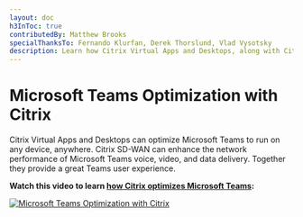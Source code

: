 ```yaml
---
layout: doc
h3InToc: true
contributedBy: Matthew Brooks
specialThanksTo: Fernando Klurfan, Derek Thorslund, Vlad Vysotsky
description: Learn how Citrix Virtual Apps and Desktops, along with Citrix SD-WAN, can optimize Microsoft Teams and provide a great user experience.
---
```

# Microsoft Teams Optimization with Citrix

Citrix Virtual Apps and Desktops can optimize Microsoft Teams to run on any device, anywhere. Citrix SD-WAN can enhance the network performance of Microsoft Teams voice, video, and data delivery. Together they provide a great Teams user experience.

**Watch this video to learn [how Citrix optimizes Microsoft Teams](https://www.youtube.com/watch?v=7bGqF4ai730):**

[![Microsoft Teams Optimization with Citrix](/en-us/tech-zone/learn/media/shared_video-placeholder.png)](https://www.youtube.com/watch?v=7bGqF4ai730)
